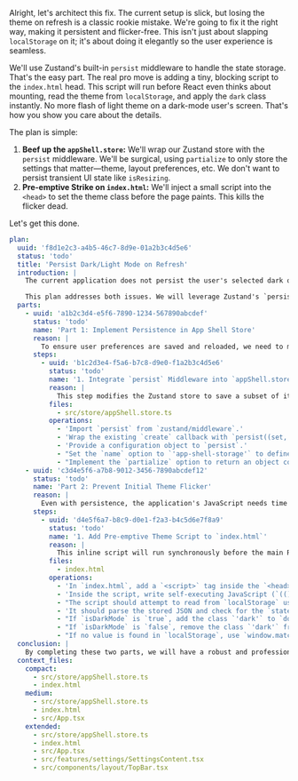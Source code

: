 Alright, let's architect this fix. The current setup is slick, but losing the theme on refresh is a classic rookie mistake. We're going to fix it the right way, making it persistent and flicker-free. This isn't just about slapping `localStorage` on it; it's about doing it elegantly so the user experience is seamless.

We'll use Zustand's built-in `persist` middleware to handle the state storage. That's the easy part. The real pro move is adding a tiny, blocking script to the `index.html` head. This script will run before React even thinks about mounting, read the theme from `localStorage`, and apply the `dark` class instantly. No more flash of light theme on a dark-mode user's screen. That's how you show you care about the details.

The plan is simple:
1.  **Beef up the `appShell.store`:** We'll wrap our Zustand store with the `persist` middleware. We'll be surgical, using `partialize` to only store the settings that matter—theme, layout preferences, etc. We don't want to persist transient UI state like `isResizing`.
2.  **Pre-emptive Strike on `index.html`:** We'll inject a small script into the `<head>` to set the theme class before the page paints. This kills the flicker dead.

Let's get this done.

```yaml
plan:
  uuid: 'f8d1e2c3-a4b5-46c7-8d9e-01a2b3c4d5e6'
  status: 'todo'
  title: 'Persist Dark/Light Mode on Refresh'
  introduction: |
    The current application does not persist the user's selected dark or light mode preference across page reloads, leading to a frustrating user experience where the theme resets on every refresh. Additionally, even with simple persistence, there's a risk of a "flash of incorrect theme" (FOIT) where the default theme is shown briefly before the persisted preference is applied by JavaScript.

    This plan addresses both issues. We will leverage Zustand's `persist` middleware to automatically save the user's theme choice (and other relevant settings) to `localStorage`. To eliminate the theme flicker, we will add a small, synchronous inline script to the `<head>` of the `index.html` file. This script will execute before the main application bundle, read the persisted theme from `localStorage`, and apply the correct CSS class to the `<html>` element, ensuring a seamless and instant theme application on page load.
  parts:
    - uuid: 'a1b2c3d4-e5f6-7890-1234-567890abcdef'
      status: 'todo'
      name: 'Part 1: Implement Persistence in App Shell Store'
      reason: |
        To ensure user preferences are saved and reloaded, we need to modify the central `appShell.store` to use `localStorage`. We will use Zustand's `persist` middleware, which simplifies this process. We will also be selective about what we persist to avoid saving temporary UI state.
      steps:
        - uuid: 'b1c2d3e4-f5a6-b7c8-d9e0-f1a2b3c4d5e6'
          status: 'todo'
          name: '1. Integrate `persist` Middleware into `appShell.store`'
          reason: |
            This step modifies the Zustand store to save a subset of its state to `localStorage`. We will use the `partialize` option to specifically select user preferences like dark mode, sidebar state, and pane widths, preventing transient state like `isResizing` or `draggedPage` from being persisted.
          files:
            - src/store/appShell.store.ts
          operations:
            - 'Import `persist` from `zustand/middleware`.'
            - 'Wrap the existing `create` callback with `persist((set, get) => ({...}), { ...options })`.'
            - 'Provide a configuration object to `persist`.'
            - "Set the `name` option to `'app-shell-storage'` to define the key in `localStorage`."
            - "Implement the `partialize` option to return an object containing only the state we want to persist: `isDarkMode`, `sidebarState`, `sidebarWidth`, `sidePaneWidth`, `splitPaneWidth`, `autoExpandSidebar`, `reducedMotion`, `compactMode`, `primaryColor`."
    - uuid: 'c3d4e5f6-a7b8-9012-3456-7890abcdef12'
      status: 'todo'
      name: 'Part 2: Prevent Initial Theme Flicker'
      reason: |
        Even with persistence, the application's JavaScript needs time to load and apply the theme, causing a "flicker" of the default (light) theme. By adding a script directly to `index.html`, we can apply the theme before the page is rendered by the browser, providing a much smoother user experience.
      steps:
        - uuid: 'd4e5f6a7-b8c9-d0e1-f2a3-b4c5d6e7f8a9'
          status: 'todo'
          name: '1. Add Pre-emptive Theme Script to `index.html`'
          reason: |
            This inline script will run synchronously before the main React application. It checks `localStorage` for the persisted theme setting and applies the `.dark` class to the `<html>` element if necessary. It also includes a fallback to respect the user's operating system preference via `prefers-color-scheme`.
          files:
            - index.html
          operations:
            - 'In `index.html`, add a `<script>` tag inside the `<head>` element, before any other scripts or stylesheets.'
            - 'Inside the script, write self-executing JavaScript (`(() => { ... })();`).'
            - "The script should attempt to read from `localStorage` using the key `'app-shell-storage'`."
            - 'It should parse the stored JSON and check for the `state.isDarkMode` property.'
            - "If `isDarkMode` is `true`, add the class `'dark'` to `document.documentElement`."
            - "If `isDarkMode` is `false`, remove the class `'dark'` from `document.documentElement`."
            - "If no value is found in `localStorage`, use `window.matchMedia('(prefers-color-scheme: dark)').matches` as a fallback to set the initial theme based on the user's system settings."
  conclusion: |
    By completing these two parts, we will have a robust and professional theme persistence implementation. The user's dark/light mode preference will be remembered across sessions, and the flicker-free loading experience will make the application feel more native and polished. This approach correctly separates concerns: Zustand handles state management, while a minimal, high-priority script handles the initial render to prevent visual artifacts.
  context_files:
    compact:
      - src/store/appShell.store.ts
      - index.html
    medium:
      - src/store/appShell.store.ts
      - index.html
      - src/App.tsx
    extended:
      - src/store/appShell.store.ts
      - index.html
      - src/App.tsx
      - src/features/settings/SettingsContent.tsx
      - src/components/layout/TopBar.tsx
```
